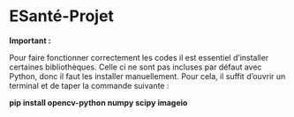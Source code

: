 # ESanté-Projet

**Important :**

Pour faire fonctionner correctement les codes il est essentiel d’installer certaines bibliothèques. 
Celle ci ne sont pas incluses par défaut avec Python, donc il faut les installer manuellement. 
Pour cela, il suffit d’ouvrir un terminal et de taper la commande suivante :

**pip install opencv-python numpy scipy imageio**


